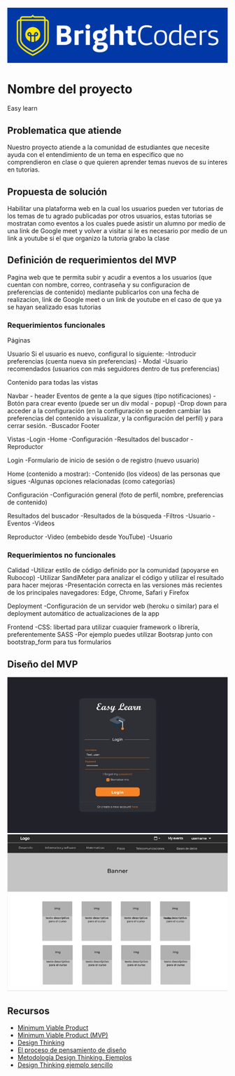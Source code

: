 ![BrightCoders Logo](img/logo-bc.png)

# Nombre del proyecto
Easy learn

## Problematica que atiende
Nuestro proyecto atiende a la comunidad de estudiantes que necesite ayuda con el entendimiento de un tema en especifico que no comprendieron en clase o que quieren 
aprender temas nuevos de su interes en tutorias.

## Propuesta de solución
Habilitar una plataforma web en la cual los usuarios pueden ver tutorias de los temas de tu agrado publicadas por otros usuarios, estas tutorias se mostratan como
eventos a los cuales puede asistir un alumno por medio de una link de Google meet y volver a visitar si le es necesario por medio de un link a youtube si el que
organizo la tutoria grabo la clase

## Definición de requerimientos del MVP
Pagina web que te permita subir y acudir a eventos a los usuarios (que cuentan con nombre, correo, contraseña y su configuracion de preferencias de contenido) 
mediante publicarlos con una fecha de realizacion, link de Google meet o un link de youtube en el caso de que ya se hayan sealizado esas tutorias

### Requerimientos funcionales
Páginas

Usuario
Si el usuario es nuevo, configural lo siguiente:
-Introducir preferencias (cuenta nueva sin preferencias) - Modal
-Usuario recomendados (usuarios con más seguidores dentro de tus preferencias)

Contenido para todas las vistas

Navbar - header
Eventos de gente a la que sigues (tipo notificaciones)
-Botón para crear evento (puede ser un div modal - popup)
-Drop down para acceder a la configuración (en la configuración se pueden cambiar las preferencias del contenido a visualizar, y la configuración del perfil) y para cerrar sesión.
-Buscador
Footer

Vistas
-Login
-Home
-Configuración
-Resultados del buscador
-Reproductor

Login
-Formulario de inicio de sesión o de registro (nuevo usuario)

Home (contenido a mostrar):
-Contenido (los vídeos) de las personas que sigues
-Algunas opciones relacionadas (como categorías)

Configuración
-Configuración general (foto de perfil, nombre, preferencias de contenido)

Resultados del buscador
-Resultados de la búsqueda
-Filtros 
  -Usuario
  -Eventos
  -Videos

Reproductor
-Video (embebido desde YouTube)
-Usuario




### Requerimientos no funcionales
Calidad
-Utilizar estilo de código definido por la comunidad (apoyarse en Rubocop)
-Utilizar SandiMeter para analizar el código y utilizar el resultado para hacer mejoras
-Presentación correcta en las versiones más recientes de los principales navegadores: Edge, Chrome, Safari y Firefox

Deployment
-Configuración de un servidor web (heroku o similar) para el deployment automático de actualizaciones de la app

Frontend
-CSS: libertad para utilizar cuaquier framework o librería, preferentemente SASS
  -Por ejemplo puedes utilizar Bootsrap junto con bootstrap_form para tus formularios

## Diseño del MVP

![log-in](./img/c3a986ec-9d82-4d8b-b7e0-f9cc534024fe.jpg)
![home](./img/b2c26d50-3922-4152-95bb-43f6851118af.jpg)

## Recursos

- [Minimum Viable Product](https://www.agilealliance.org/glossary/mvp/#q=~(infinite~false~filters~(tags~(~'mvp))~searchTerm~'~sort~false~sortDirection~'asc~page~1))
- [Minimum Viable Product (MVP)](https://www.productplan.com/glossary/minimum-viable-product/)
- [Design Thinking](https://www.interaction-design.org/literature/topics/design-thinking)
- [El proceso de pensamiento de diseño](https://www.youtube.com/watch?v=_r0VX-aU_T8)
- [Metodología Design Thinking. Ejemplos](https://www.youtube.com/watch?v=_ul3wfKss58) 
- [Design Thinking ejemplo sencillo](https://www.youtube.com/watch?v=_H33tA2-j0s)
